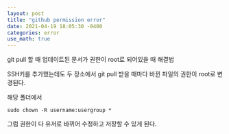 ```yaml
---
layout: post
title: "github permission error"
date: 2021-04-19 18:05:30 -0400
categories: error
use_math: true
---
```


git pull 할 때 업데이트된 문서가 권한이 root로 되어있을 때 해결법

SSH키를 추가했는데도 두 장소에서 git pull 받을 때마다 바뀐 파일의 권한이 root로 변경된다. 

해당 폴더에서

```
sudo chown -R username:usergroup *
```

그럼 권한이 다 유저로 바뀌어 수정하고 저장할 수 있게 된다.